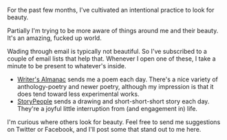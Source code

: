 For the past few months, I've cultivated an intentional practice to look for beauty.

<!--more-->

Partially I'm trying to be more aware of things around me and their beauty. It's an amazing, fucked up world.

Wading through email is typically not beautiful. So I've subscribed to a couple of email lists that help that. Whenever I open one of these, I take a minute to be present to whatever's inside.

* [Writer's Almanac](http://writersalmanac.org/) sends me a poem each day. There's a nice variety of anthology-poetry and newer poetry, although my impression is that it does tend toward less experimental works.
* [StoryPeople](http://www.storypeople.com/) sends a drawing and short-short-short story each day. They're a joyful little interruption from (and engagement in) life.

I'm curious where others look for beauty. Feel free to send me suggestions on Twitter or Facebook, and I'll post some that stand out to me here.
